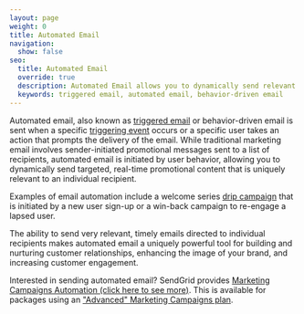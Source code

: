 ```yaml
---
layout: page
weight: 0
title: Automated Email
navigation:
  show: false
seo:
  title: Automated Email
  override: true
  description: Automated Email allows you to dynamically send relevant content to individual recipients.
  keywords: triggered email, automated email, behavior-driven email
---
```


Automated email, also known as [triggered email]({{root_url}}/glossary/triggered-email/) or behavior-driven email is sent when a specific [triggering event]({{root_url}}/glossary/triggered-actions/) occurs or a specific user takes an action that prompts the delivery of the email. While traditional marketing email involves sender-initiated promotional messages sent to a list of recipients, automated email is initiated by user behavior, allowing you to dynamically send targeted, real-time promotional content that is uniquely relevant to an individual recipient.

Examples of email automation include a welcome series [drip campaign]({{root_url}}/glossary/drip-campaign/) that is initiated by a new user sign-up or a win-back campaign to re-engage a lapsed user.



The ability to send very relevant, timely emails directed to individual recipients makes automated email a uniquely powerful tool for building and nurturing customer relationships, enhancing the image of your brand, and increasing customer engagement.


<call-out>

Interested in sending automated email? SendGrid provides [Marketing Campaigns Automation (click here to see more)](https://sendgrid.com/docs/ui/sending-email/getting-started-with-automation/).  This is available for packages using an ["Advanced" Marketing Campaigns plan](https://sendgrid.com/pricing/).  

</call-out>
